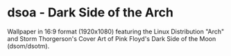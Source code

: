 # dsoa - Dark Side of the Arch
Wallpaper in 16:9 format (1920x1080) featuring the Linux Distribution "Arch" and Storm Thorgerson's Cover Art of Pink Floyd's Dark Side of the Moon (dsom/dsotm).
